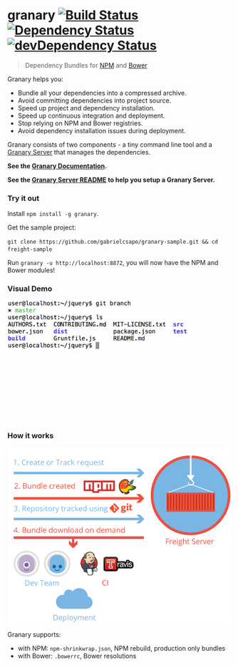 # granary [![Build Status](https://travis-ci.org/gabrielcsapo/granary.svg?branch=master)](https://travis-ci.org/gabrielcsapo/granary) [![Dependency Status](https://david-dm.org/gabrielcsapo/granary.svg)](https://david-dm.org/gabrielcsapo/granary) [![devDependency Status](https://david-dm.org/gabrielcsapo/granary/dev-status.svg)](https://david-dm.org/gabrielcsapo/granary#info=devDependencies)

> Dependency Bundles for [NPM](https://www.npmjs.org/) and [Bower](http://bower.io/)

Granary helps you:
* Bundle all your dependencies into a compressed archive.
* Avoid committing dependencies into project source.
* Speed up project and dependency installation.
* Speed up continuous integration and deployment.
* Stop relying on NPM and Bower registries.
* Avoid dependency installation issues during deployment.

Granary consists of two components - a tiny command line tool
 and a [Granary Server](https://github.com/gabrielcsapo/grnary-server) that manages the dependencies.

__See the [Granary Documentation](docs/cli.md).__

__See the [Granary Server README](https://github.com/gabrielcsapo/granary-server) to help you setup a Granary Server.__

### Try it out

Install `npm install -g granary`.

Get the sample project:

`git clone https://github.com/gabrielcsapo/granary-sample.git && cd freight-sample`

Run `granary -u http://localhost:8872`, you will now have the NPM and Bower modules!

### Visual Demo

![](docs/demo.gif)

### How it works

![](docs/overview.png)

Granary supports:
* with NPM: `npm-shrinkwrap.json`, NPM rebuild, production only bundles
* with Bower: `.bowerrc`, Bower resolutions
